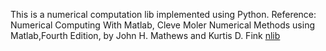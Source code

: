 This is a numerical computation lib implemented using Python.
Reference:
Numerical Computing With Matlab, Cleve Moler
Numerical Methods using Matlab,Fourth Edition, by John H. Mathews and Kurtis D. Fink
[nlib](https://github.com/abcat/nlib/blob/master/nlib.py)
